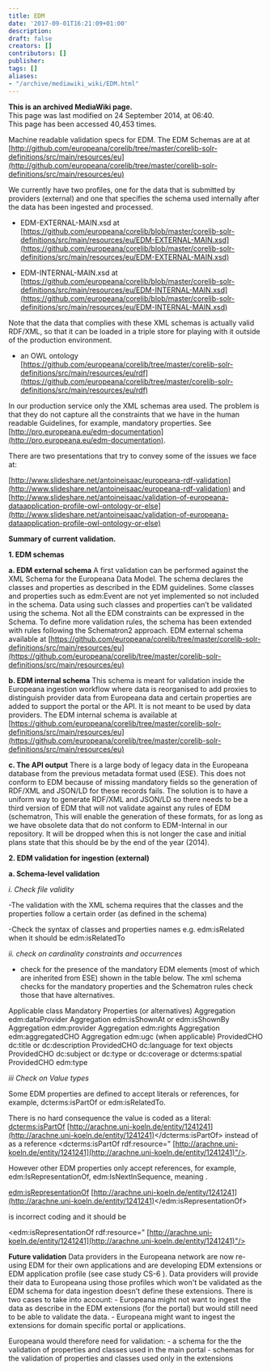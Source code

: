 ```yaml
---
title: EDM
date: '2017-09-01T16:21:09+01:00'
description: 
draft: false
creators: []
contributors: []
publisher: 
tags: []
aliases:
- "/archive/mediawiki_wiki/EDM.html"
---
```


 **This is an archived MediaWiki page.**  
This page was last modified on 24 September 2014, at 06:40.  
This page has been accessed 40,453 times.

Machine readable validation specs for EDM. The EDM Schemas are at at [http://github.com/europeana/corelib/tree/master/corelib-solr-definitions/src/main/resources/eu](http://github.com/europeana/corelib/tree/master/corelib-solr-definitions/src/main/resources/eu)

We currently have two profiles, one for the data that is submitted by providers (external) and one that specifies the schema used internally after the data has been ingested and processed.

- EDM-EXTERNAL-MAIN.xsd at [https://github.com/europeana/corelib/blob/master/corelib-solr-definitions/src/main/resources/eu/EDM-EXTERNAL-MAIN.xsd](https://github.com/europeana/corelib/blob/master/corelib-solr-definitions/src/main/resources/eu/EDM-EXTERNAL-MAIN.xsd)

- EDM-INTERNAL-MAIN.xsd at [https://github.com/europeana/corelib/blob/master/corelib-solr-definitions/src/main/resources/eu/EDM-INTERNAL-MAIN.xsd](https://github.com/europeana/corelib/blob/master/corelib-solr-definitions/src/main/resources/eu/EDM-INTERNAL-MAIN.xsd)

Note that the data that complies with these XML schemas is actually valid RDF/XML, so that it can be loaded in a triple store for playing with it outside of the production environment.

- an OWL ontology [https://github.com/europeana/corelib/tree/master/corelib-solr-definitions/src/main/resources/eu/rdf](https://github.com/europeana/corelib/tree/master/corelib-solr-definitions/src/main/resources/eu/rdf)

In our production service only the XML schemas area used. The problem is that they do not capture all the constraints that we have in the human readable Guidelines, for example, mandatory properties. See [http://pro.europeana.eu/edm-documentation](http://pro.europeana.eu/edm-documentation).

There are two presentations that try to convey some of the issues we face at:

[http://www.slideshare.net/antoineisaac/europeana-rdf-validation](http://www.slideshare.net/antoineisaac/europeana-rdf-validation) and [http://www.slideshare.net/antoineisaac/validation-of-europeana-dataapplication-profile-owl-ontology-or-else](http://www.slideshare.net/antoineisaac/validation-of-europeana-dataapplication-profile-owl-ontology-or-else)

**Summary of current validation.**

**1. EDM schemas**

**a. EDM external schema** A first validation can be performed against the XML Schema for the Europeana Data Model. The schema declares the classes and properties as described in the EDM guidelines. Some classes and properties such as edm:Event are not yet implemented so not included in the schema. Data using such classes and properties can’t be validated using the schema. Not all the EDM constraints can be expressed in the Schema. To define more validation rules, the schema has been extended with rules following the Schematron2 approach. EDM external schema available at [https://github.com/europeana/corelib/tree/master/corelib-solr-definitions/src/main/resources/eu](https://github.com/europeana/corelib/tree/master/corelib-solr-definitions/src/main/resources/eu)

**b. EDM internal schema** This schema is meant for validation inside the Europeana ingestion workflow where data is reorganised to add proxies to distinguish provider data from Europeana data and certain properties are added to support the portal or the API. It is not meant to be used by data providers. The EDM internal schema is available at [https://github.com/europeana/corelib/tree/master/corelib-solr-definitions/src/main/resources/eu](https://github.com/europeana/corelib/tree/master/corelib-solr-definitions/src/main/resources/eu)

**c. The API output** There is a large body of legacy data in the Europeana database from the previous metadata format used (ESE). This does not conform to EDM because of missing mandatory fields so the generation of RDF/XML and JSON/LD for these records fails. The solution is to have a uniform way to generate RDF/XML and JSON/LD so there needs to be a third version of EDM that will not validate against any rules of EDM (schematron, This will enable the generation of these formats, for as long as we have obsolete data that do not conform to EDM-Internal in our repository. It will be dropped when this is not longer the case and initial plans state that this should be by the end of the year (2014).

**2. EDM validation for ingestion (external)**

**a. Schema-level validation**

_i. Check file validity_

-The validation with the XML schema requires that the classes and the properties follow a certain order (as defined in the schema)

-Check the syntax of classes and properties names e.g. edm:isRelated when it should be edm:isRelatedTo

_ii. check on cardinality constraints and occurrences_

- check for the presence of the mandatory EDM elements (most of which are inherited from ESE) shown in the table below. The xml schema checks for the mandatory properties and the Schematron rules check those that have alternatives.

Applicable class Mandatory Properties (or alternatives) Aggregation edm:dataProvider Aggregation edm:isShownAt or edm:isShownBy Aggregation edm:provider Aggregation edm:rights Aggregation edm:aggregatedCHO Aggregation edm:ugc (when applicable) ProvidedCHO dc:title or dc:description ProvidedCHO dc:language for text objects ProvidedCHO dc:subject or dc:type or dc:coverage or dcterms:spatial ProvidedCHO edm:type

_iii Check on Value types_

Some EDM properties are defined to accept literals or references, for example, dcterms:isPartOf or edm:isRelatedTo.

There is no hard consequence the value is coded as a literal: <dcterms:isPartOf> [http://arachne.uni-koeln.de/entity/1241241](http://arachne.uni-koeln.de/entity/1241241)</dcterms:isPartOf> instead of as a reference <dcterms:isPartOf rdf:resource=" [http://arachne.uni-koeln.de/entity/1241241](http://arachne.uni-koeln.de/entity/1241241)"/>.

However other EDM properties only accept references, for example, edm:IsRepresentationOf, edm:IsNextInSequence, meaning .

<edm:isRepresentationOf> [http://arachne.uni-koeln.de/entity/1241241](http://arachne.uni-koeln.de/entity/1241241)</edm:isRepresentationOf>

is incorrect coding and it should be

<edm:isRepresentationOf rdf:resource=" [http://arachne.uni-koeln.de/entity/1241241](http://arachne.uni-koeln.de/entity/1241241)"/>

**Future validation** Data providers in the Europeana network are now re-using EDM for their own applications and are developing EDM extensions or EDM application profile (see case study CS-6 ). Data providers will provide their data to Europeana using those profiles which won't be validated as the EDM schema for data ingestion doesn't define these extensions. There is two cases to take into account: - Europeana might not want to ingest the data as describe in the EDM extensions (for the portal) but would still need to be able to validate the data. - Europeana might want to ingest the extensions for domain specific portal or applications.

Europeana would therefore need for validation: - a schema for the the validation of properties and classes used in the main portal - schemas for the validation of properties and classes used only in the extensions

